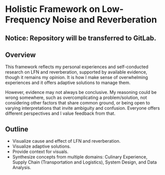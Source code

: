 <h1>Holistic Framework on Low-Frequency Noise and Reverberation</h1>

<h2>Notice: Repository will be transferred to GitLab.</h2>

<h2>Overview</h2>

<p>This framework reflects my personal experiences and self-conducted research on LFN and reverberation, supported by available evidence, though it remains my opinion. It is how I make sense of overwhelming experiences and it offers adaptive solutions to manage them.</p>

<p>However, evidence may not always be conclusive. My reasoning could be wrong somewhere, such as overcomplicating a problem/solution, not considering other factors that share common ground, or being open to varying interpretations that invite ambiguity and confusion. Everyone offers different perspectives and I value feedback from that.</p>

<h2>Outline</h2>

<ul>
    <li>Visualize cause and effect of LFN and reverberation.</li>
    <li>Visualize adaptive solutions.</li>
    <li>Provide context for visuals.</li>
    <li>Synthesize concepts from multiple domains: Culinary Experience, Supply Chain (Transportation and Logistics), System Design, and Data Analysis.</li>
</ul>
